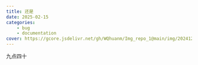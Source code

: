 ```yaml
---
title: 还是
date: 2025-02-15
categories: 
    - bug
    - documentation
cover: https://gcore.jsdelivr.net/gh/WQhuanm/Img_repo_1@main/img/202412222015910.png
---
```


九点四十